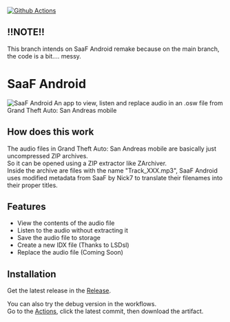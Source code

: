 [![Github Actions](https://github.com/Shumi-Project/SaaF-Android/workflows/Build/badge.svg)](https://github.com/Shumi-Project/SaaF-Android/action)
## !!NOTE!!
This branch intends on SaaF Android remake because on the main branch, the code is a bit.... messy.

# SaaF Android
![SaaF Android](https://repository-images.githubusercontent.com/374664892/2808cf99-1094-4c91-b785-1f695165bd2f)
An app to view, listen and replace audio in an .osw file from Grand Theft Auto: San Andreas mobile
## How does this work
The audio files in Grand Theft Auto: San Andreas mobile are basically just uncompressed ZIP archives.   
So it can be opened using a ZIP extractor like ZArchiver.   
Inside the archive are files with the name "Track_XXX.mp3", SaaF Android uses modified metadata from SaaF by Nick7 to translate their filenames into their proper titles.
## Features
- View the contents of the audio file
- Listen to the audio without extracting it
- Save the audio file to storage
- Create a new IDX file (Thanks to LSDsl)
- Replace the audio file (Coming Soon)
## Installation
Get the latest release in the <a href="../../releases/latest">Release</a>.  
  
You can also try the debug version in the workflows.  
Go to the <a href="../../actions">Actions</a>, click the latest commit, then download the artifact.
